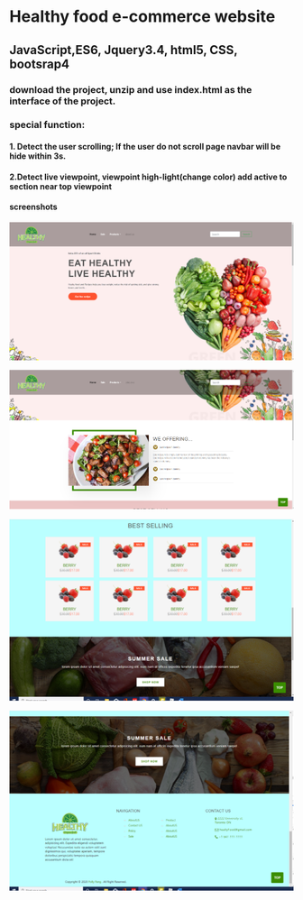 # Healthy food e-commerce website

## JavaScript,ES6, Jquery3.4, html5, CSS, bootsrap4

### download the project, unzip and use index.html as the interface of the project.

### special function:

#### 1. Detect the user scrolling; If the user do not scroll page navbar will be hide within 3s.

#### 2.Detect live viewpoint, viewpoint high-light(change color) add active to section near top viewpoint

#### screenshots
![](/screenshot/pic1.png)

![](/screenshot/pic2.png)

![](/screenshot/pic3.png)

![](/screenshot/pic4.png)
